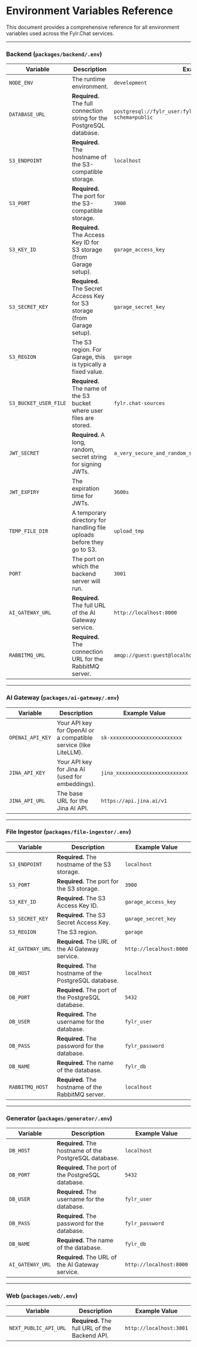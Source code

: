 # Environment Variables Reference

This document provides a comprehensive reference for all environment variables used across the Fylr.Chat services.

---

### Backend (`packages/backend/.env`)

| Variable              | Description                                                                                             | Example Value                                                                   |
| --------------------- | ------------------------------------------------------------------------------------------------------- | ------------------------------------------------------------------------------- |
| `NODE_ENV`            | The runtime environment.                                                                                | `development`                                                                   |
| `DATABASE_URL`        | **Required.** The full connection string for the PostgreSQL database.                                   | `postgresql://fylr_user:fylr_password@localhost:5432/fylr_db?schema=public`     |
| `S3_ENDPOINT`         | **Required.** The hostname of the S3-compatible storage.                                                | `localhost`                                                                     |
| `S3_PORT`             | **Required.** The port for the S3-compatible storage.                                                   | `3900`                                                                          |
| `S3_KEY_ID`           | **Required.** The Access Key ID for S3 storage (from Garage setup).                                     | `garage_access_key`                                                             |
| `S3_SECRET_KEY`       | **Required.** The Secret Access Key for S3 storage (from Garage setup).                                 | `garage_secret_key`                                                             |
| `S3_REGION`           | The S3 region. For Garage, this is typically a fixed value.                                             | `garage`                                                                        |
| `S3_BUCKET_USER_FILE` | **Required.** The name of the S3 bucket where user files are stored.                                    | `fylr.chat-sources`                                                             |
| `JWT_SECRET`          | **Required.** A long, random, secret string for signing JWTs.                                           | `a_very_secure_and_random_string`                                               |
| `JWT_EXPIRY`          | The expiration time for JWTs.                                                                           | `3600s`                                                                         |
| `TEMP_FILE_DIR`       | A temporary directory for handling file uploads before they go to S3.                                   | `upload_tmp`                                                                    |
| `PORT`                | The port on which the backend server will run.                                                          | `3001`                                                                          |
| `AI_GATEWAY_URL`      | **Required.** The full URL of the AI Gateway service.                                                   | `http://localhost:8000`                                                         |
| `RABBITMQ_URL`        | **Required.** The connection URL for the RabbitMQ server.                                               | `amqp://guest:guest@localhost:5672`                                             |

---

### AI Gateway (`packages/ai-gateway/.env`)

| Variable         | Description                                                        | Example Value                                  |
| ---------------- | ------------------------------------------------------------------ | ---------------------------------------------- |
| `OPENAI_API_KEY` | Your API key for OpenAI or a compatible service (like LiteLLM).    | `sk-xxxxxxxxxxxxxxxxxxxxxxxx`                  |
| `JINA_API_KEY`   | Your API key for Jina AI (used for embeddings).                    | `jina_xxxxxxxxxxxxxxxxxxxxxxxx`                |
| `JINA_API_URL`   | The base URL for the Jina AI API.                                  | `https://api.jina.ai/v1`                         |

---

### File Ingestor (`packages/file-ingestor/.env`)

| Variable        | Description                                                          | Example Value           |
| --------------- | -------------------------------------------------------------------- | ----------------------- |
| `S3_ENDPOINT`   | **Required.** The hostname of the S3 storage.                        | `localhost`             |
| `S3_PORT`       | **Required.** The port for the S3 storage.                           | `3900`                  |
| `S3_KEY_ID`     | **Required.** The S3 Access Key ID.                                  | `garage_access_key`     |
| `S3_SECRET_KEY` | **Required.** The S3 Secret Access Key.                              | `garage_secret_key`     |
| `S3_REGION`     | The S3 region.                                                       | `garage`                |
| `AI_GATEWAY_URL`| **Required.** The URL of the AI Gateway service.                     | `http://localhost:8000` |
| `DB_HOST`       | **Required.** The hostname of the PostgreSQL database.               | `localhost`             |
| `DB_PORT`       | **Required.** The port of the PostgreSQL database.                   | `5432`                  |
| `DB_USER`       | **Required.** The username for the database.                         | `fylr_user`             |
| `DB_PASS`       | **Required.** The password for the database.                         | `fylr_password`         |
| `DB_NAME`       | **Required.** The name of the database.                              | `fylr_db`               |
| `RABBITMQ_HOST` | **Required.** The hostname of the RabbitMQ server.                   | `localhost`             |

---

### Generator (`packages/generator/.env`)

| Variable       | Description                                      | Example Value           |
| -------------- | ------------------------------------------------ | ----------------------- |
| `DB_HOST`      | **Required.** The hostname of the PostgreSQL database. | `localhost`             |
| `DB_PORT`      | **Required.** The port of the PostgreSQL database.     | `5432`                  |
| `DB_USER`      | **Required.** The username for the database.     | `fylr_user`             |
| `DB_PASS`      | **Required.** The password for the database.     | `fylr_password`         |
| `DB_NAME`      | **Required.** The name of the database.          | `fylr_db`               |
| `AI_GATEWAY_URL`| **Required.** The URL of the AI Gateway service. | `http://localhost:8000` |

---

### Web (`packages/web/.env`)

| Variable              | Description                                      | Example Value           |
| --------------------- | ------------------------------------------------ | ----------------------- |
| `NEXT_PUBLIC_API_URL` | **Required.** The full URL of the Backend API.   | `http://localhost:3001` |